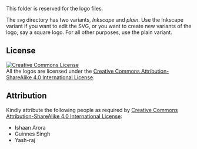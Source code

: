 This folder is reserved for the logo files.

The `svg` directory has two variants, *Inkscape* and *plain*. Use the Inkscape variant if you want to edit the SVG, or you want to create new variants of the logo, say a square logo. For all other purposes, use the plain variant.

## License
<a rel="license" href="http://creativecommons.org/licenses/by-sa/4.0/"><img alt="Creative Commons License" style="border-width:0" src="https://i.creativecommons.org/l/by-sa/4.0/88x31.png" /></a><br />All the logos are licensed under the <a rel="license" href="http://creativecommons.org/licenses/by-sa/4.0/">Creative Commons Attribution-ShareAlike 4.0 International License</a>.

## Attribution
Kindly attribute the following people as required by <a rel="license" href="http://creativecommons.org/licenses/by-sa/4.0/">Creative Commons Attribution-ShareAlike 4.0 International License</a>:
- Ishaan Arora
- Guinnes Singh
- Yash-raj
